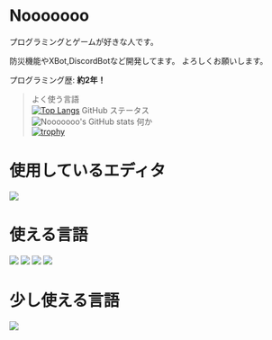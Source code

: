 # Nooooooo

プログラミングとゲームが好きな人です。

防災機能やXBot,DiscordBotなど開発してます。
よろしくお願いします。

プログラミング歴: **約2年！**

> よく使う言語<br>
[![Top Langs](https://github-readme-stats.vercel.app/api/top-langs/?username=Nooooooo-0328&layout=compact&theme=vue-dark)](https://github.com/anuraghazra/github-readme-stats)
> GitHub ステータス<br>
![Nooooooo's GitHub stats](https://github-readme-stats.vercel.app/api?username=Nooooooo-0328&show_icons=true&theme=vue-dark)
> 何か<br>
[![trophy](https://github-profile-trophy.vercel.app/?username=Nooooooo-0328&theme=discord)](https://github.com/ryo-ma/github-profile-trophy)

# 使用しているエディタ

<img src="https://img.shields.io/badge/-Visual%20Studio%20Code-007ACC.svg?logo=visual-studio-code&style=flat">

# 使える言語
<img src="https://img.shields.io/badge/-Python-F9DC3E.svg?logo=python&style=flat"> <img src="https://img.shields.io/badge/Javascript-276DC3.svg?logo=javascript&style=flat"> <img src="https://img.shields.io/badge/-HTML5-333.svg?logo=html5&style=flat"> <img src="https://img.shields.io/badge/-CSS3-1572B6.svg?logo=css3&style=flat">

# 少し使える言語

<img src="https://img.shields.io/badge/-TypeScript-007ACC.svg?logo=typescript&style=flat">

